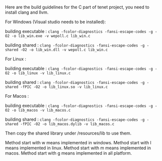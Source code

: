 Here are the build guidelines for the C part of tenet project, you need to install clang and llvm.

For Windows (Visual studio needs to be installed):

building executable : `clang -fcolor-diagnostics -fansi-escape-codes -g -O2 -o lib_win.exe -v wepoll.c lib_win.c`

building shared : `clang -fcolor-diagnostics -fansi-escape-codes -g -shared -O2 -o lib_win.dll -v wepoll.c lib_win.c`




For Linux :

building executable : `clang -fcolor-diagnostics -fansi-escape-codes -g -O2 -o lib_linux -v lib_linux.c`

building shared : `clang -fcolor-diagnostics -fansi-escape-codes -g -shared -fPIC -O2 -o lib_linux.so -v lib_linux.c`




For Macos :

building executable : `clang -fcolor-diagnostics -fansi-escape-codes -g -O2 -o lib_macos -v lib_macos.c`

building shared : `clang -fcolor-diagnostics -fansi-escape-codes -g -shared -fPIC -O2 -o lib_macos.dylib -v lib_macos.c`


Then copy the shared library under /resources/lib to use them.

Method start with w means implemented in windows.
Method start with l means implemented in linux.
Method start with m means implemented in macos.
Method start with g means implemented in all platform.
